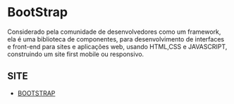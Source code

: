 # BootStrap

Considerado pela comunidade de desenvolvedores como um framework, ela é uma biblioteca de componentes, para desenvolvimento de interfaces e front-end para sites e aplicações web, usando HTML,CSS e JAVASCRIPT, construindo um site first mobile ou responsivo.

## SITE

- [BOOTSTRAP](https://getbootstrap.com/)
